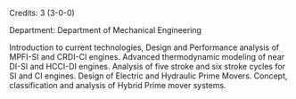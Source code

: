 Credits: 3 (3-0-0)

Department: Department of Mechanical Engineering

Introduction to current technologies, Design and Performance analysis of MPFI-SI and CRDI-CI engines. Advanced thermodynamic modeling of near DI-SI and HCCI-DI engines. Analysis of five stroke and six stroke cycles for SI and CI engines. Design of Electric and Hydraulic Prime Movers. Concept, classification and analysis of Hybrid Prime mover systems.